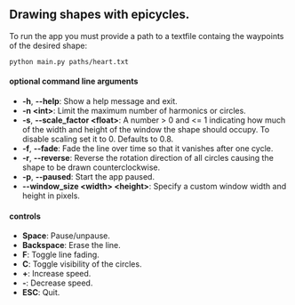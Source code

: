 ## Drawing shapes with epicycles.

To run the app you must provide a path to a textfile containg the waypoints of the desired shape:
```
python main.py paths/heart.txt
```


#### optional command line arguments
- **-h**, **--help**: Show a help message and exit.
- **-n \<int>**: Limit the maximum number of harmonics or circles.
- **-s**, **--scale_factor \<float>**: A number > 0 and <= 1 indicating how much of the width and height of the window the shape should occupy. To disable scaling set it to 0. Defaults to 0.8.
- **-f**, **--fade**: Fade the line over time so that it vanishes after one cycle.
- **-r**, **--reverse**: Reverse the rotation direction of all circles causing the shape to be drawn counterclockwise.
- **-p**, **--paused**: Start the app paused.
- **--window_size \<width> \<height>**: Specify a custom window width and height in pixels.


#### controls
- **Space**: Pause/unpause. 
- **Backspace**: Erase the line.
- **F**: Toggle line fading.
- **C**: Toggle visibility of the circles.
- **+**: Increase speed.
- **-**: Decrease speed.
- **ESC**: Quit.
